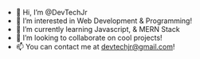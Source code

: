- 👋 Hi, I’m @DevTechJr
- 👀 I’m interested in Web Development & Programming!
- 🌱 I’m currently learning Javascript, & MERN Stack
- 💞️ I’m looking to collaborate on cool projects!
- 📫 You can contact me at devtechjr@gmail.com!

<!---
DevTechJr/DevTechJr is a ✨ special ✨ repository because its `README.md` (this file) appears on your GitHub profile.
You can click the Preview link to take a look at your changes.
--->
